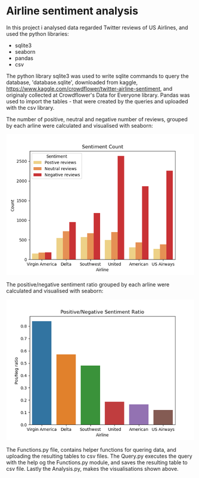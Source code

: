# Airline sentiment analysis

In this project i analysed data regarded Twitter reviews of US Airlines, and used the python libraries:

 - sqlite3
 - seaborn
 - pandas
 - csv

The python library sqlite3 was used to write sqlite commands to query the database, 'database.sqlite', downloaded from kaggle, https://www.kaggle.com/crowdflower/twitter-airline-sentiment, and originaly collected at Crowdflower's Data for Everyone library. Pandas was used to import the tables - that were created by the queries and uploaded with the csv library. 

The number of positive, neutral and negative number of reviews, grouped by each arline were calculated and visualised with seaborn:

![](/Sentiment_Count.png)

The positive/negative sentiment ratio grouped by each arline were calculated and visualised with seaborn:

![](/PositiveNegative_Sentiment_Ratio.png)

The Functions.py file, contains helper functions for quering data, and uploading the resulting tables to csv files. The Query.py executes the query with the help og the Functions.py module, and saves the resulting table to csv file. Lastly the Analysis.py, makes the visualisations shown above.
